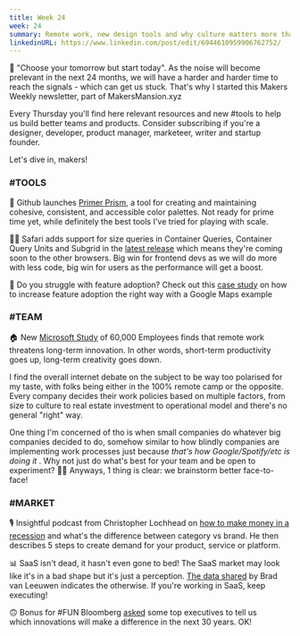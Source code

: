 ```yaml
---
title: Week 24
week: 24
summary: Remote work, new design tools and why culture matters more than you think.
linkedinURL: https://www.linkedin.com/post/edit/6944610959906762752/
---
```


💬 "Choose your tomorrow but start today". As the noise will become prelevant in the next 24 months, we will have a harder and harder time to reach the signals - which can get us stuck. That's why I started this Makers Weekly newsletter, part of MakersMansion.xyz

Every Thursday you'll find here relevant resources and new #tools to help us build better teams and products. Consider subscribing if you're a designer, developer, product manager, marketeer, writer and startup founder.

Let's dive in, makers!

### #TOOLS
🎨 Github launches [Primer Prism](https://primer.style/prism/), a tool for creating and maintaining cohesive, consistent, and accessible color palettes. Not ready for prime time yet, while definitely the best tools I've tried for playing with scale.

🧑‍💻 Safari adds support for size queries in Container Queries, Container Query Units and Subgrid in the [latest release](https://developer.apple.com/documentation/safari-release-notes/safari-16-release-notes) which means they're coming soon to the other browsers. Big win for frontend devs as we will do more with less code, big win for users as the performance will get a boost.

🥁 Do you struggle with feature adoption? Check out this [case study](https://growth.design/case-studies/google-feature-adoption) on how to increase feature adoption the right way with a Google Maps example

### #TEAM
🏠 New [Microsoft Study](https://www.nature.com/articles/s41562-021-01196-4) of 60,000 Employees finds that remote work threatens long-term innovation. In other words, short-term productivity goes up, long-term creativity goes down.

I find the overall internet debate on the subject to be way too polarised for my taste, with folks being either in the 100% remote camp or the opposite. Every company decides their work policies based on multiple factors, from size to culture to real estate investment to operational model and there's no general "right" way. 

One thing I'm concerned of tho is when small companies do whatever big companies decided to do, somehow similar to how blindly companies are implementing work processes just because *that's how Google/Spotify/etc is doing it* . Why not just do what's best for your team and be open to experiment? 🤷‍♂️ Anyways, 1 thing is clear: we brainstorm better face-to-face!

### #MARKET 
🎙 Insightful podcast from Christopher Lochhead on [how to make money in a recession](https://podcasts.apple.com/es/podcast/lochhead-on-marketing/id1475593214?i=1000565109949) and what's the difference between category vs brand. He then describes 5 steps to create demand for your product, service or platform.

📊 SaaS isn't dead, it hasn't even gone to bed! The SaaS market may look like it's in a bad shape but it's just a perception. [The data shared](https://www.linkedin.com/posts/bradvanleeuwen_saas-saas-activity-6938187261746323456-ym0j/) by Brad van Leeuwen indicates the otherwise. If you're working in SaaS, keep executing!

🙃 Bonus for #FUN
Bloomberg [asked](https://www.bloomberg.com/news/articles/2022-06-10/goldman-citigroup-nasdaq-leaders-imagine-markets-in-2052) some top executives to tell us which innovations will make a difference in the next 30 years. OK! 




